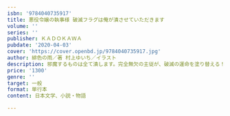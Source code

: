 ```yaml
---
isbn: '9784040735917'
title: 悪役令嬢の執事様 破滅フラグは俺が潰させていただきます
volume: ''
series: ''
publisher: ＫＡＤＯＫＡＷＡ
pubdate: '2020-04-03'
cover: 'https://cover.openbd.jp/9784040735917.jpg'
author: 緋色の雨／著 村上ゆいち／イラスト
description: 邪魔するものは全て潰します。完全無欠の主従が、破滅の運命を塗り替える！
price: '1300'
genre: ''
target: 一般
format: 単行本
content: 日本文学、小説・物語

---
```


